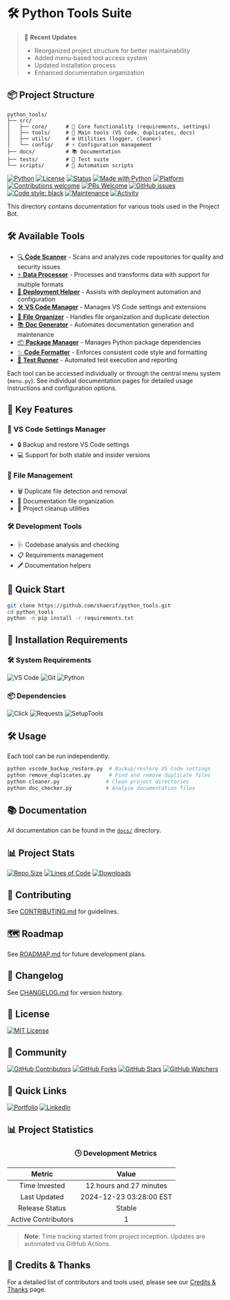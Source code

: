 ﻿# 🛠️ Python Tools Suite

> 📝 **Recent Updates**
> - Reorganized project structure for better maintainability
> - Added menu-based tool access system
> - Updated installation process
> - Enhanced documentation organization

## 📦 Project Structure
```
python_tools/
├── src/
│   ├── core/      # 🎯 Core functionality (requirements, settings)
│   ├── tools/     # 🔧 Main tools (VS Code, duplicates, docs)
│   ├── utils/     # ⚙️ Utilities (logger, cleaner)
│   └── config/    # ⚡ Configuration management
├── docs/          # 📚 Documentation
├── tests/         # 🧪 Test suite
└── scripts/       # 📜 Automation scripts
```

[![Python](https://img.shields.io/badge/Python-3.8+-blue.svg)](https://www.python.org)
[![License](https://img.shields.io/badge/License-MIT-green.svg)](LICENSE)
[![Status](https://img.shields.io/badge/Status-Active-success.svg)](https://github.com/Shaerif/python_tools)
[![Made with Python](http://ForTheBadge.com/images/badges/made-with-python.svg)](https://www.python.org)
[![Platform](https://img.shields.io/badge/Platform-Windows%20%7C%20Linux%20%7C%20MacOS-lightgrey.svg)](#)
[![Contributions welcome](https://img.shields.io/badge/Contributions-Welcome-orange.svg)](CONTRIBUTING.md)
[![PRs Welcome](https://img.shields.io/badge/PRs-welcome-brightgreen.svg)](https://github.com/Shaerif/python_tools/pulls)
[![GitHub issues](https://img.shields.io/github/issues/Shaerif/python_tools.svg)](https://github.com/Shaerif/python_tools/issues)
[![Code style: black](https://img.shields.io/badge/code%20style-black-000000.svg)](https://github.com/psf/black)
[![Maintenance](https://img.shields.io/badge/Maintained%3F-yes-green.svg)](#)
[![Activity](https://img.shields.io/github/last-commit/Shaerif/python_tools)](https://github.com/Shaerif/python_tools/commits)

This directory contains documentation for various tools used in the Project Bot.

## 🛠️ Available Tools

- [🔍 **Code Scanner**](docs/code_scanner.md) - Scans and analyzes code repositories for quality and security issues
- [⚡ **Data Processor**](docs/data_processor.md) - Processes and transforms data with support for multiple formats
- [🚀 **Deployment Helper**](docs/deployment_helper.md) - Assists with deployment automation and configuration
- [🛠️ **VS Code Manager**](docs/vscode_manager.md) - Manages VS Code settings and extensions
- [📁 **File Organizer**](docs/file_organizer.md) - Handles file organization and duplicate detection
- [📚 **Doc Generator**](docs/doc_generator.md) - Automates documentation generation and maintenance
- [📦 **Package Manager**](docs/package_manager.md) - Manages Python package dependencies
- [✨ **Code Formatter**](docs/code_formatter.md) - Enforces consistent code style and formatting
- [🧪 **Test Runner**](docs/test_runner.md) - Automated test execution and reporting

Each tool can be accessed individually or through the central menu system (`menu.py`).
See individual documentation pages for detailed usage instructions and configuration options.

## 🎯 Key Features

### 🔧 VS Code Settings Manager

- 🔒 Backup and restore VS Code settings
- 💻 Support for both stable and insider versions

### 📂 File Management

- 🗑️ Duplicate file detection and removal
- 📄 Documentation file organization
- 🧹 Project cleanup utilities

### 🛠️ Development Tools

- 🩺 Codebase analysis and checking
- 📋 Requirements management
- 🖊️ Documentation helpers

## 🚀 Quick Start

```bash
git clone https://github.com/shaerif/python_tools.git
cd python_tools
python -m pip install -r requirements.txt
```

## 🔧 Installation Requirements

### 🛠️ System Requirements
![VS Code](https://img.shields.io/badge/VS_Code-007ACC?style=flat&logo=visual-studio-code&logoColor=white)
![Git](https://img.shields.io/badge/Git-F05032?style=flat&logo=git&logoColor=white)
![Python](https://img.shields.io/badge/Python_3.8+-3776AB?style=flat&logo=python&logoColor=white)

### 📦 Dependencies
![Click](https://img.shields.io/badge/Click-Package-green)
![Requests](https://img.shields.io/badge/Requests-Package-blue)
![SetupTools](https://img.shields.io/badge/SetupTools-Package-orange)

## 🛠️ Usage

Each tool can be run independently:

```bash
python vscode_backup_restore.py  # Backup/restore VS Code settings
python remove_duplicates.py      # Find and remove duplicate files
python cleaner.py               # Clean project directories
python doc_checker.py           # Analyze documentation files
```

## 📚 Documentation
All documentation can be found in the [`docs/`](docs/) directory.

## 📊 Project Stats

[![Repo Size](https://img.shields.io/github/repo-size/Shaerif/python_tools)](https://github.com/Shaerif/python_tools)
[![Lines of Code](https://img.shields.io/tokei/lines/github/Shaerif/python_tools)](https://github.com/Shaerif/python_tools)
[![Downloads](https://img.shields.io/github/downloads/Shaerif/python_tools/total)](https://github.com/Shaerif/python_tools/releases)

## 🤝 Contributing

See [CONTRIBUTING.md](CONTRIBUTING.md) for guidelines.

## 🗺️ Roadmap

See [ROADMAP.md](ROADMAP.md) for future development plans.

## 📝 Changelog

See [CHANGELOG.md](CHANGELOG.md) for version history.

## 📄 License

[![MIT License](https://img.shields.io/badge/License-MIT-yellow.svg)](LICENSE)

## 🤝 Community

[![GitHub Contributors](https://img.shields.io/github/contributors/Shaerif/python_tools.svg)](https://github.com/Shaerif/python_tools/graphs/contributors)
[![GitHub Forks](https://img.shields.io/github/forks/Shaerif/python_tools.svg?style=social)](https://github.com/Shaerif/python_tools/network/members)
[![GitHub Stars](https://img.shields.io/github/stars/Shaerif/python_tools.svg?style=social)](https://github.com/Shaerif/python_tools/stargazers)
[![GitHub Watchers](https://img.shields.io/github/watchers/Shaerif/python_tools.svg?style=social)](https://github.com/Shaerif/python_tools/watchers)

## 🔗 Quick Links

[![Portfolio](https://img.shields.io/badge/Portfolio-255E63?style=for-the-badge&logo=About.me&logoColor=white)](https://github.com/Shaerif)
[![LinkedIn](https://img.shields.io/badge/LinkedIn-0077B5?style=for-the-badge&logo=linkedin&logoColor=white)](https://linkedin.com/in/Shaerif)


## 📊 Project Statistics

<div align="center">

### 🕒 Development Metrics
| Metric | Value |
|:------:|:-----:|
| Time Invested | 12 hours and 27 minutes |
| Last Updated | 2024-12-23 03:28:00 EST |
| Release Status | Stable |
| Active Contributors | 1 |

</div>

> **Note**: Time tracking started from project inception. Updates are automated via GitHub Actions.

## 🙏 Credits & Thanks
For a detailed list of contributors and tools used, please see our [Credits & Thanks](CREDITS.md) page.
````
